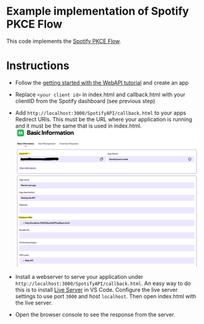 # Example implementation of Spotify PKCE Flow
This code implements the [Spotify PKCE Flow](https://developer.spotify.com/documentation/web-api/tutorials/code-pkce-flow).

# Instructions
- Follow the [getting started with the WebAPI tutorial](https://developer.spotify.com/documentation/web-api/tutorials/getting-started) and create an app
- Replace `<your client id>` in index.html and callback.html with your clientID from the Spotify dashboard (see previous step)
- Add `http://localhost:3000/SpotifyAPI/callback.html` to your apps Redirect URIs. This must be the URL where your application is running and it must be the same that is used in index.html.
   ![](./assets/spotify%20app.jpg)

- Install a webserver to serve your application under `http://localhost:3000/SpotifyAPI/callback.html`. An easy way to do this is to install [Live Server](https://marketplace.visualstudio.com/items?itemName=ritwickdey.LiveServer) in VS Code. Configure the live server settings to use port `3000` and host `localhost`. Then open index.html with the live server.
- Open the browser console to see the response from the server.